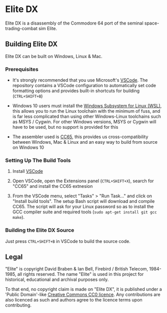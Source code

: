 # Elite DX #

Elite DX is a disassembly of the Commodore 64 port of the seminal space-trading-combat sim Elite.

## Building Elite DX ##

Elite DX can be built on Windows, Linux & Mac.

### Prerequisites ###

* It's strongly recommended that you use Microsoft's [VSCode](https://code.visualstudio.com/). The repository contains a VSCode configuration to automatically set code formatting options and provides built-in shortcuts for building (`CTRL+SHIFT+B`)

* Windows 10 users must install the [Windows Subsystem for Linux (WSL)](https://docs.microsoft.com/en-us/windows/wsl/about), this allows you to run the Linux toolchain with the minimum of fuss, and is far less complicated than using other Windows-Linux toolchains such as MSYS / Cygwin. For other Windows versions, MSYS or Cygwin will have to be used, but no support is provided for this

* The assembler used is [CC65](https://cc65.github.io/cc65/), this provides us cross-compatibility between Windows, Mac & Linux and an easy way to build from source on Windows 10

### Setting Up The Build Tools ###

1. Install [VSCode](https://code.visualstudio.com/)

2. Open VSCode, open the Extensions panel (`CTRL+SHIFT+X`), search for "CC65" and install the CC65 extnesion

3. From the VSCode menu, select "Tasks" > "Run Task..." and click on "Install build tools".
   The setup Bash script will download and compile CC65. The script will ask for your Linux password so as to install the GCC compiler suite and required tools (`sudo apt-get install git gcc make`).

### Building the Elite DX Source ###

Just press `CTRL+SHIFT+B` in VSCode to build the source code.

## Legal ##

"Elite" is copyright David Braben & Ian Bell, Firebird / British Telecom, 1984-1985, all rights reserved. The name "Elite" is used in this project for historical, educational and archival purposes only.

To that end, no copyright claim is made on "Elite DX", it is published under a 'Public Domain'-like [Creative Commons CC0 licence](https://creativecommons.org/publicdomain/zero/1.0/). Any contributions are also licenced as such and authors agree to the licence terms upon contributing.